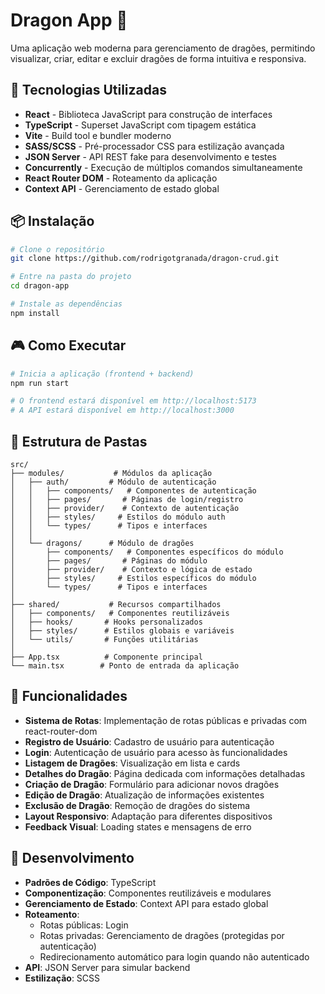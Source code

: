 # Dragon App 🐉

Uma aplicação web moderna para gerenciamento de dragões, permitindo visualizar, criar, editar e excluir dragões de forma intuitiva e responsiva.

## 🚀 Tecnologias Utilizadas

- **React** - Biblioteca JavaScript para construção de interfaces
- **TypeScript** - Superset JavaScript com tipagem estática
- **Vite** - Build tool e bundler moderno
- **SASS/SCSS** - Pré-processador CSS para estilização avançada
- **JSON Server** - API REST fake para desenvolvimento e testes
- **Concurrently** - Execução de múltiplos comandos simultaneamente
- **React Router DOM** - Roteamento da aplicação
- **Context API** - Gerenciamento de estado global

## 📦 Instalação

```bash
# Clone o repositório
git clone https://github.com/rodrigotgranada/dragon-crud.git

# Entre na pasta do projeto
cd dragon-app

# Instale as dependências
npm install
```

## 🎮 Como Executar

```bash
# Inicia a aplicação (frontend + backend)
npm run start

# O frontend estará disponível em http://localhost:5173
# A API estará disponível em http://localhost:3000
```

## 📁 Estrutura de Pastas

```
src/
├── modules/           # Módulos da aplicação
│   ├── auth/         # Módulo de autenticação
│   │   ├── components/   # Componentes de autenticação
│   │   ├── pages/       # Páginas de login/registro
│   │   ├── provider/    # Contexto de autenticação
│   │   ├── styles/     # Estilos do módulo auth
│   │   └── types/      # Tipos e interfaces
│   │
│   └── dragons/      # Módulo de dragões
│       ├── components/   # Componentes específicos do módulo
│       ├── pages/       # Páginas do módulo
│       ├── provider/    # Contexto e lógica de estado
│       ├── styles/     # Estilos específicos do módulo
│       └── types/      # Tipos e interfaces
│
├── shared/           # Recursos compartilhados
│   ├── components/   # Componentes reutilizáveis
│   ├── hooks/       # Hooks personalizados
│   ├── styles/      # Estilos globais e variáveis
│   └── utils/       # Funções utilitárias
│
├── App.tsx          # Componente principal
└── main.tsx        # Ponto de entrada da aplicação
```

## 🔄 Funcionalidades

- **Sistema de Rotas**: Implementação de rotas públicas e privadas com react-router-dom
- **Registro de Usuário**: Cadastro de usuário para autenticação
- **Login**: Autenticação de usuário para acesso às funcionalidades
- **Listagem de Dragões**: Visualização em lista e cards
- **Detalhes do Dragão**: Página dedicada com informações detalhadas
- **Criação de Dragão**: Formulário para adicionar novos dragões
- **Edição de Dragão**: Atualização de informações existentes
- **Exclusão de Dragão**: Remoção de dragões do sistema
- **Layout Responsivo**: Adaptação para diferentes dispositivos
- **Feedback Visual**: Loading states e mensagens de erro

## 🧪 Desenvolvimento

- **Padrões de Código**: TypeScript
- **Componentização**: Componentes reutilizáveis e modulares
- **Gerenciamento de Estado**: Context API para estado global
- **Roteamento**: 
  - Rotas públicas: Login
  - Rotas privadas: Gerenciamento de dragões (protegidas por autenticação)
  - Redirecionamento automático para login quando não autenticado
- **API**: JSON Server para simular backend
- **Estilização**: SCSS 

